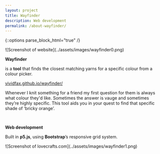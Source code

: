 ```yaml
---
layout: project
title: Wayfinder
description: Web development
permalink: /about-wayfinder/
---
```

{::options parse_block_html="true" /}

<div class="col-12 mb-5">
![Screenshot of website](../assets/images/wayfinder0.png)
</div>

<div class="col-12 offset-sm-0 col-md-8 offset-md-2 col-lg-6 offset-lg-3 vertical-center">

**Wayfinder**

<div class="indent">

is a **tool** that finds the closest matching yarns for a specific colour from a colour picker.

[vividfax.github.io/wayfinder/](https://vividfax.github.io/wayfinder/)

Whenever I knit something for a friend my first question for them is always what colour they'd like. Sometimes the answer is vauge and sometimes they’re highly specific. This tool aids you in your quest to find that specific shade of ‘bricky orange’.

</div><br>

**Web development**

<div class="indent">

Built in **p5.js**, using **Bootstrap**’s responsive grid system.

</div>

</div>

<div class="col-12 mt-5">
![Screenshot of lovecrafts.com](../assets/images/wayfinder1.png)
</div>

